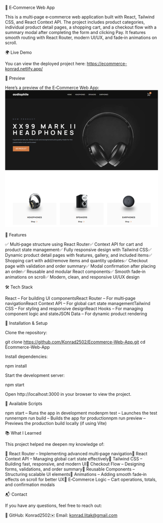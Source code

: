 🛒 E‑Commerce Web App

This is a multi‑page e‑commerce web application built with React, Tailwind CSS, and React Context API. The project includes product categories, individual product detail pages, a shopping cart, and a checkout flow with a summary modal after completing the form and clicking Pay. It features smooth routing with React Router, modern UI/UX, and fade‑in animations on scroll.

🌍 Live Demo

You can view the deployed project here: https://ecommerce-konrad.netlify.app/

📸 Preview

Here’s a preview of the E‑Commerce Web App:
![E‑Commerce Web App Preview](./src/screenshot/screenshot-audio.png)

📌 Features

✅ Multi‑page structure using React Router✅ Context API for cart and product state management✅ Fully responsive design with Tailwind CSS✅ Dynamic product detail pages with features, gallery, and included items✅ Shopping cart with add/remove items and quantity updates✅ Checkout page with validation and order summary✅ Modal confirmation after placing an order✅ Reusable and modular React components✅ Smooth fade‑in animations on scroll✅ Modern, clean, and responsive UI/UX design

🛠️ Tech Stack

React – For building UI componentsReact Router – For multi‑page navigationReact Context API – For global cart state managementTailwind CSS – For styling and responsive designReact Hooks – For managing component logic and stateJSON Data – For dynamic product rendering

🚀 Installation & Setup

Clone the repository:

git clone https://github.com/Konrad2502/Ecommerce-Web-App.git
cd Ecommerce-Web-App

Install dependencies:

npm install

Start the development server:

npm start

Open http://localhost:3000 in your browser to view the project.

📜 Available Scripts

npm start – Runs the app in development modenpm test – Launches the test runnernpm run build – Builds the app for productionnpm run preview – Previews the production build locally (if using Vite)

📚 What I Learned

This project helped me deepen my knowledge of:

🎯 React Router – Implementing advanced multi‑page navigation🎯 React Context API – Managing global cart state effectively🎯 Tailwind CSS – Building fast, responsive, and modern UI🎯 Checkout Flow – Designing forms, validations, and order summary🎯 Reusable Components – Structuring scalable UI elements🎯 Animations – Adding smooth fade‑in effects on scroll for better UX🎯 E‑Commerce Logic – Cart operations, totals, and confirmation modals

📬 Contact

If you have any questions, feel free to reach out:

🔗 GitHub: Konrad2502✉️ Email: konrad.litak@gmail.com

